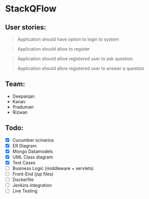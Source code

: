 # StackQFlow

## User stories:
> Application should have option to login to system

> Application should allow to register

> Application should allow registered user to ask question

> Application should allow registered user to answer a question

## Team:
* Deepanjan
* Kanav
* Praduman
* Rizwan

## Todo:

- [x] Cucumber scinarios
- [x] ER Diagram
- [x] Mongo Datamodels
- [x] UML Class diagram
- [x] Test Cases
- [ ] Business Logic (middleware + servlets)
- [ ] Front-End (jsp files)
- [ ] Dockerfile
- [ ] Jenkins integration
- [ ] Live Testing